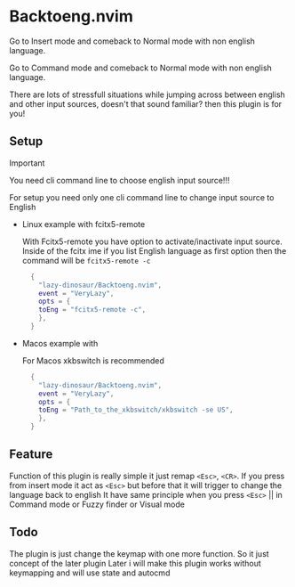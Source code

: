 # Backtoeng.nvim

Go to Insert mode and comeback to Normal mode with non english language.

Go to Command mode and comeback to Normal mode with non english language.

There are lots of stressfull situations while jumping across between english and other input sources,
doesn't that sound familiar? then this plugin is for you!

## Setup

> [!IMPORTANT]
> You need cli command line to choose english input source!!!

For setup you need only one cli command line to change input source to English

- Linux example with fcitx5-remote

  With Fcitx5-remote you have option to activate/inactivate input source.
  Inside of the fcitx ime if you list English language as first option then the command will be `fcitx5-remote -c`

  ```lua
    {
      "lazy-dinosaur/Backtoeng.nvim",
      event = "VeryLazy",
      opts = {
      toEng = "fcitx5-remote -c",
      },
    }
  ```

- Macos example with

  For Macos xkbswitch is recommended

  ```lua
    {
      "lazy-dinosaur/Backtoeng.nvim",
      event = "VeryLazy",
      opts = {
      toEng = "Path_to_the_xkbswitch/xkbswitch -se US",
      },
    }
  ```

## Feature

Function of this plugin is really simple it just remap `<Esc>`, `<CR>`.
If you press <Esc> from insert mode it act as `<Esc>` but before that it will trigger to change the language back to english
It have same principle when you press `<Esc>` || <CR> in Command mode or Fuzzy finder or Visual mode

## Todo

The plugin is just change the keymap with one more function. So it just concept of the later plugin
Later i will make this plugin works without keymapping and will use state and autocmd
